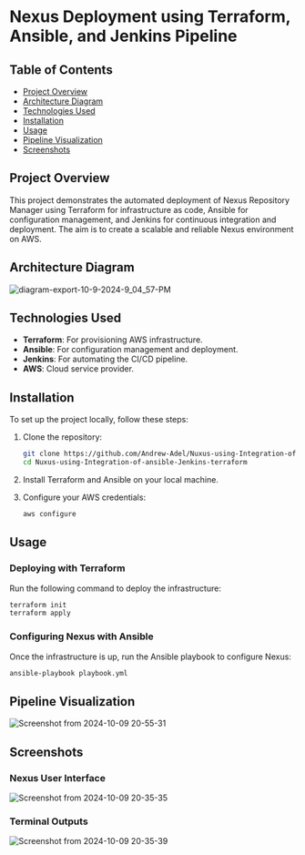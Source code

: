 
# Nexus Deployment using Terraform, Ansible, and Jenkins Pipeline

## Table of Contents
- [Project Overview](#project-overview)
- [Architecture Diagram](#architecture-diagram)
- [Technologies Used](#technologies-used)
- [Installation](#installation)
- [Usage](#usage)
- [Pipeline Visualization](#pipeline-visualization)
- [Screenshots](#screenshots)


## Project Overview

This project demonstrates the automated deployment of Nexus Repository Manager using Terraform for infrastructure as code, Ansible for configuration management, and Jenkins for continuous integration and deployment. The aim is to create a scalable and reliable Nexus environment on AWS.

## Architecture Diagram

![diagram-export-10-9-2024-9_04_57-PM](https://github.com/user-attachments/assets/61be7f79-77ed-4575-8329-73f67fa8f8cc)

## Technologies Used

- **Terraform**: For provisioning AWS infrastructure.
- **Ansible**: For configuration management and deployment.
- **Jenkins**: For automating the CI/CD pipeline.
- **AWS**: Cloud service provider.

## Installation

To set up the project locally, follow these steps:

1. Clone the repository:
   ```bash
   git clone https://github.com/Andrew-Adel/Nuxus-using-Integration-of-ansible-Jenkins-terraform.git
   cd Nuxus-using-Integration-of-ansible-Jenkins-terraform
   ```

2. Install Terraform and Ansible on your local machine.

3. Configure your AWS credentials:
   ```bash
   aws configure
   ```

## Usage

### Deploying with Terraform

Run the following command to deploy the infrastructure:
```bash
terraform init
terraform apply
```

### Configuring Nexus with Ansible

Once the infrastructure is up, run the Ansible playbook to configure Nexus:
```bash
ansible-playbook playbook.yml
```

## Pipeline Visualization

![Screenshot from 2024-10-09 20-55-31](https://github.com/user-attachments/assets/929b2a71-e0ac-40b4-b6e8-52bd5a49ad22)


## Screenshots

### Nexus User Interface

![Screenshot from 2024-10-09 20-35-35](https://github.com/user-attachments/assets/7e731a23-4cfe-4fcd-9cd1-5c52bbe5aa91)


### Terminal Outputs

![Screenshot from 2024-10-09 20-35-39](https://github.com/user-attachments/assets/1d9da25e-001e-44a8-87e2-532d5aacdac5)
